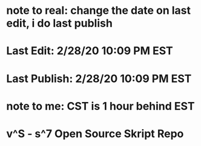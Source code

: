 # note to real: change the date on last edit, i do last publish

# Last Edit: 2/28/20 10:09 PM EST

# Last Publish: 2/28/20 10:09 PM EST

# note to me: CST is 1 hour behind EST

# v^S - s^7 Open Source Skript Repo
